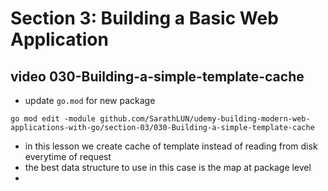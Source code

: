 # Section 3: Building a Basic Web Application

## video 030-Building-a-simple-template-cache

- update `go.mod` for new package

```shell
go mod edit -module github.com/SarathLUN/udemy-building-modern-web-applications-with-go/section-03/030-Building-a-simple-template-cache
```

- in this lesson we create cache of template instead of reading from disk everytime of request
- the best data structure to use in this case is the map at package level
- 